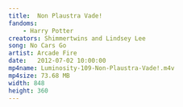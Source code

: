 ```yaml
---
title:  Non Plaustra Vade!
fandoms:
    - Harry Potter
creators: Shimmertwins and Lindsey Lee
song: No Cars Go
artist: Arcade Fire
date:   2012-07-02 10:00:00
mp4name: Luminosity-109-Non-Plaustra-Vade!.m4v
mp4size: 73.68 MB
width: 848
height: 360
---
```



  